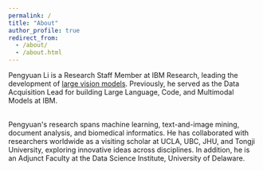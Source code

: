 ```yaml
---
permalink: /
title: "About"
author_profile: true
redirect_from: 
  - /about/
  - /about.html
---
```

Pengyuan Li is a Research Staff Member at IBM Research, leading the development of [large vision models]([https://lnkd.in/gbrTmntA](https://huggingface.co/collections/ibm-granite/granite-vision-models-67b3bd4ff90c915ba4cd2800)). Previously, he served as the Data Acquisition Lead for building Large Language, Code, and Multimodal Models at IBM. <br><br>

Pengyuan's research spans machine learning, text-and-image mining, document analysis, and biomedical informatics. He has collaborated with researchers worldwide as a visiting scholar at UCLA, UBC, JHU, and Tongji University, exploring innovative ideas across disciplines. In addition, he is an Adjunct Faculty at the Data Science Institute, University of Delaware.
